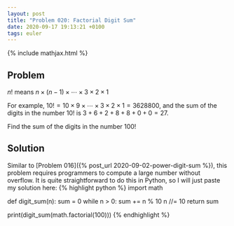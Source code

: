```yaml
---
layout: post
title: "Problem 020: Factorial Digit Sum"
date: 2020-09-17 19:13:21 +0100
tags: euler
---
```

{% include mathjax.html %}
## Problem
$n!$ means $n \times (n − 1) \times \cdots \times 3 \times 2 \times 1$

For example, $10! = 10 \times 9 \times \cdots \times 3 \times 2 \times 1 = 3628800$,
and the sum of the digits in the number $10!$ is $3 + 6 + 2 + 8 + 8 + 0 + 0 = 27$.

Find the sum of the digits in the number $100!$

## Solution
Similar to [Problem 016]({% post_url 2020-09-02-power-digit-sum %}), this problem requires programmers to compute a large number without overflow. It is quite straightforward to do this in Python, so I will just paste my solution here:
{% highlight python %}
import math

def digit_sum(n):
    sum = 0
    while n > 0:
        sum += n % 10
        n //= 10
    return sum

print(digit_sum(math.factorial(100)))
{% endhighlight %}